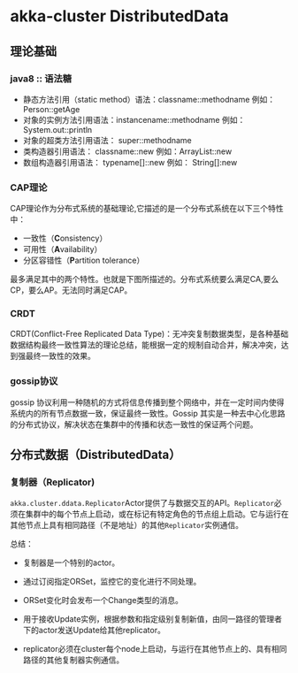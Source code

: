 # akka-cluster DistributedData

## 理论基础

### java8 :: 语法糖

- 静态方法引用（static method）语法：classname::methodname 例如：Person::getAge
- 对象的实例方法引用语法：instancename::methodname 例如：System.out::println
- 对象的超类方法引用语法： super::methodname
- 类构造器引用语法： classname::new 例如：ArrayList::new
- 数组构造器引用语法： typename[]::new 例如： String[]:new

### CAP理论

CAP理论作为分布式系统的基础理论,它描述的是一个分布式系统在以下三个特性中：

- 一致性（**C**onsistency）
- 可用性（**A**vailability）
- 分区容错性（**P**artition tolerance）

最多满足其中的两个特性。也就是下图所描述的。分布式系统要么满足CA,要么CP，要么AP。无法同时满足CAP。

### CRDT

CRDT(Conflict-Free Replicated Data Type)：无冲突复制数据类型，是各种基础数据结构最终一致性算法的理论总结，能根据一定的规制自动合并，解决冲突，达到强最终一致性的效果。

### gossip协议

gossip 协议利用一种随机的方式将信息传播到整个网络中，并在一定时间内使得系统内的所有节点数据一致，保证最终一致性。Gossip 其实是一种去中心化思路的分布式协议，解决状态在集群中的传播和状态一致性的保证两个问题。

## 分布式数据（DistributedData）

### 复制器（Replicator)

`akka.cluster.ddata.Replicator`Actor提供了与数据交互的API。`Replicator`必须在集群中的每个节点上启动，或在标记有特定角色的节点组上启动。它与运行在其他节点上具有相同路径（不是地址）的其他`Replicator`实例通信。

总结：

- 复制器是一个特别的actor。
- 通过订阅指定ORSet，监控它的变化进行不同处理。

- ORSet变化时会发布一个Change类型的消息。
- 用于接收Update实例，根据参数和指定级别复制新值，由同一路径的管理者下的actor发送Update给其他replicator。
- replicator必须在cluster每个node上启动，与运行在其他节点上的、具有相同路径的其他复制器实例通信。

